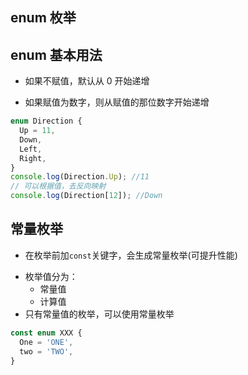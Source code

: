 ## enum 枚举

## enum 基本用法

- 如果不赋值，默认从 0 开始递增

* 如果赋值为数字，则从赋值的那位数字开始递增

```ts
enum Direction {
  Up = 11,
  Down,
  Left,
  Right,
}
console.log(Direction.Up); //11
// 可以根据值，去反向映射
console.log(Direction[12]); //Down
```

## 常量枚举

- 在枚举前加`const`关键字，会生成常量枚举(可提升性能)

* 枚举值分为：
  - 常量值
  - 计算值
* 只有常量值的枚举，可以使用常量枚举

```ts
const enum XXX {
  One = 'ONE',
  two = 'TWO',
}
```
